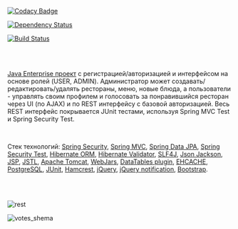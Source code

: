 [![Codacy Badge](https://api.codacy.com/project/badge/Grade/00d39db431404a2d9b5e0c86534ffeb8)](https://www.codacy.com/app/neustupov/votingForRestaurants?utm_source=github.com&amp;utm_medium=referral&amp;utm_content=neustupov/votingForRestaurants&amp;utm_campaign=Badge_Grade)

[![Dependency Status](https://www.versioneye.com/user/projects/5ab53e0c0fb24f44b0618deb/badge.svg?style=flat-square)](https://www.versioneye.com/user/projects/5ab53e0c0fb24f44b0618deb)

[![Build Status](https://travis-ci.org/neustupov/votingForRestaurants.svg?branch=master)](https://travis-ci.org/neustupov/votingForRestaurants)

<br/>
<br/>

<a href="https://github.com/neustupov/votingForRestaurants">Java Enterprise проект</a> с
        регистрацией/авторизацией и интерфейсом на основе ролей (USER, ADMIN).
        Администратор может создавать/редактировать/удалять рестораны, меню, новые блюда, а пользователи -
        управлять своим профилем и голосовать за понравившийся ресторан через UI (по AJAX) и по REST интерфейсу с
        базовой авторизацией.
        Весь REST интерфейс покрывается JUnit тестами, используя Spring MVC Test и Spring Security Test.
        
<br/>

Стек технологий: <a href="http://projects.spring.io/spring-security/">Spring Security</a>,
            <a href="https://docs.spring.io/spring/docs/current/spring-framework-reference/html/mvc.html">Spring MVC</a>,
            <a href="http://projects.spring.io/spring-data-jpa/">Spring Data JPA</a>,
            <a href="http://spring.io/blog/2014/05/07/preview-spring-security-test-method-security">Spring Security
                Test</a>,
            <a href="http://hibernate.org/orm/">Hibernate ORM</a>,
            <a href="http://hibernate.org/validator/">Hibernate Validator</a>,
            <a href="http://www.slf4j.org/">SLF4J</a>,
            <a href="https://github.com/FasterXML/jackson">Json Jackson</a>,
            <a href="http://ru.wikipedia.org/wiki/JSP">JSP</a>,
            <a href="http://en.wikipedia.org/wiki/JavaServer_Pages_Standard_Tag_Library">JSTL</a>,
            <a href="http://tomcat.apache.org/">Apache Tomcat</a>,
            <a href="http://www.webjars.org/">WebJars</a>,
            <a href="http://datatables.net/">DataTables plugin</a>,
            <a href="http://ehcache.org">EHCACHE</a>,
            <a href="http://www.postgresql.org/">PostgreSQL</a>,
            <a href="http://junit.org/">JUnit</a>,
            <a href="http://hamcrest.org/JavaHamcrest/">Hamcrest</a>,
            <a href="http://jquery.com/">jQuery</a>,
            <a href="http://ned.im/noty/">jQuery notification</a>,
            <a href="http://getbootstrap.com/">Bootstrap</a>.</p>
            
<br/>            
<br/>         

![rest](https://user-images.githubusercontent.com/25206589/39355971-6a1f056c-4a17-11e8-83a1-12ad7f39e25a.png)

![votes_shema](https://user-images.githubusercontent.com/25206589/39207294-424422ae-4808-11e8-9bf5-12eb61b84e2e.png)
